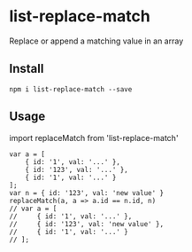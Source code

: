 # list-replace-match

Replace or append a matching value in an array

## Install

`npm i list-replace-match --save`

## Usage

import replaceMatch from 'list-replace-match'

    var a = [
        { id: '1', val: '...' },
        { id: '123', val: '...' },
        { id: '1', val: '...' }
    ];
    var n = { id: '123', val: 'new value' }
    replaceMatch(a, a => a.id == n.id, n)
    // var a = [
    //     { id: '1', val: '...' },
    //     { id: '123', val: 'new value' },
    //     { id: '1', val: '...' }
    // ];
